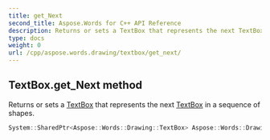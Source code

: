 ```yaml
---
title: get_Next
second_title: Aspose.Words for C++ API Reference
description: Returns or sets a TextBox that represents the next TextBox in a sequence of shapes. 
type: docs
weight: 0
url: /cpp/aspose.words.drawing/textbox/get_next/
---
```

## TextBox.get_Next method


Returns or sets a [TextBox](./) that represents the next [TextBox](./) in a sequence of shapes.

```cpp
System::SharedPtr<Aspose::Words::Drawing::TextBox> Aspose::Words::Drawing::TextBox::get_Next()
```

